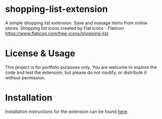 # shopping-list-extension
 A simple shopping list extension. Save and manage items from online stores. Shopping list icons created by Flat Icons - Flaticon https://www.flaticon.com/free-icons/shopping-list

# License & Usage
 This project is for portfolio purposes only. You are welcome to explore the code and test the extension, but please do not modify, or distribute it without permission.
 
# Installation 
 Installation instructions for the extension can be found [here](https://webkul.com/blog/how-to-install-the-unpacked-extension-in-chrome/).